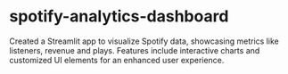 # spotify-analytics-dashboard
 Created a Streamlit app to visualize Spotify data, showcasing metrics like listeners, revenue and plays. Features include interactive charts and customized UI elements for an enhanced user experience.
